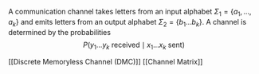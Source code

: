 A communication channel takes letters from an input alphabet $\Sigma_{1}=\{ a_{1},\dots ,a_{k} \}$ and emits letters from an output alphabet $\Sigma_{2}=\{ b_{1}\dots b_{k} \}$.
A channel is determined by the probabilities 
$$
P(y_{1}\dots y_{k} \text{ received} \mid x_{1}\dots x_{k} \text{ sent})
$$

[[Discrete Memoryless Channel (DMC)]]
[[Channel Matrix]]